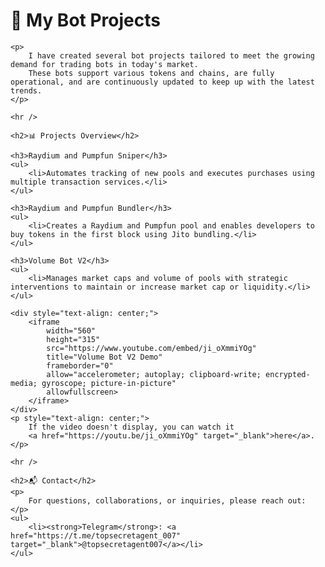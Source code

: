 <!DOCTYPE html>
<html>
<head>
    <title>My Bot Projects</title>
</head>
<body>
    <h1>🚀 My Bot Projects</h1>

    <p>
        I have created several bot projects tailored to meet the growing demand for trading bots in today's market.  
        These bots support various tokens and chains, are fully operational, and are continuously updated to keep up with the latest trends.
    </p>

    <hr />

    <h2>📊 Projects Overview</h2>

    <h3>Raydium and Pumpfun Sniper</h3>
    <ul>
        <li>Automates tracking of new pools and executes purchases using multiple transaction services.</li>
    </ul>

    <h3>Raydium and Pumpfun Bundler</h3>
    <ul>
        <li>Creates a Raydium and Pumpfun pool and enables developers to buy tokens in the first block using Jito bundling.</li>
    </ul>

    <h3>Volume Bot V2</h3>
    <ul>
        <li>Manages market caps and volume of pools with strategic interventions to maintain or increase market cap or liquidity.</li>
    </ul>

    <div style="text-align: center;">
        <iframe 
            width="560" 
            height="315" 
            src="https://www.youtube.com/embed/ji_oXmmiYOg" 
            title="Volume Bot V2 Demo" 
            frameborder="0" 
            allow="accelerometer; autoplay; clipboard-write; encrypted-media; gyroscope; picture-in-picture" 
            allowfullscreen>
        </iframe>
    </div>
    <p style="text-align: center;">
        If the video doesn't display, you can watch it 
        <a href="https://youtu.be/ji_oXmmiYOg" target="_blank">here</a>.
    </p>

    <hr />

    <h2>📬 Contact</h2>
    <p>
        For questions, collaborations, or inquiries, please reach out:
    </p>
    <ul>
        <li><strong>Telegram</strong>: <a href="https://t.me/topsecretagent_007" target="_blank">@topsecretagent007</a></li>
    </ul>
</body>
</html>
